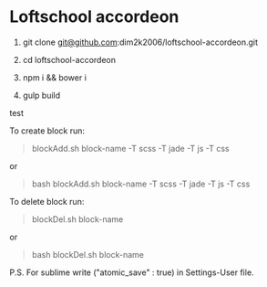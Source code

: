 # Loftschool accordeon
1. git clone git@github.com:dim2k2006/loftschool-accordeon.git

2. cd loftschool-accordeon

3. npm i && bower i

4. gulp build

test

To create block run:

> blockAdd.sh block-name -T scss -T jade -T js -T css

or

> bash blockAdd.sh block-name -T scss -T jade -T js -T css



To delete block run:

> blockDel.sh block-name

or

> bash blockDel.sh block-name



P.S. For sublime write ("atomic_save" : true) in Settings-User file.
